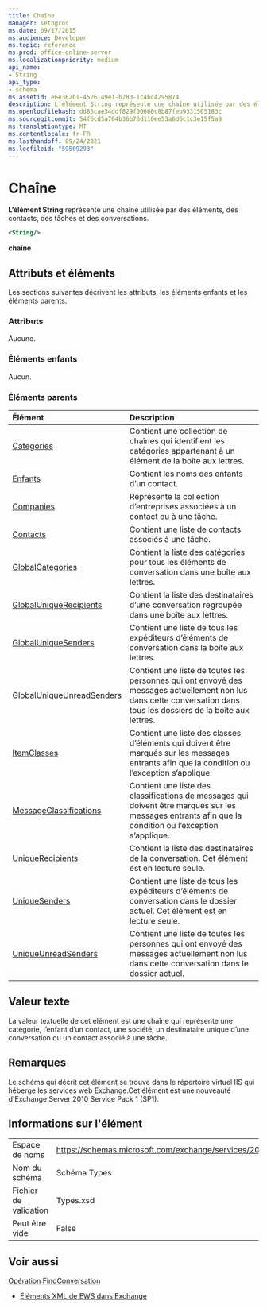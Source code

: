 ```yaml
---
title: Chaîne
manager: sethgros
ms.date: 09/17/2015
ms.audience: Developer
ms.topic: reference
ms.prod: office-online-server
ms.localizationpriority: medium
api_name:
- String
api_type:
- schema
ms.assetid: e6e362b1-4526-49e1-b283-1c4bc4295874
description: L’élément String représente une chaîne utilisée par des éléments, des contacts, des tâches et des conversations.
ms.openlocfilehash: dd85cae34ddf829f00660c8b87feb9331505183c
ms.sourcegitcommit: 54f6cd5a704b36b76d110ee53a6d6c1c3e15f5a9
ms.translationtype: MT
ms.contentlocale: fr-FR
ms.lasthandoff: 09/24/2021
ms.locfileid: "59509293"
---
```

# <a name="string"></a>Chaîne

**L’élément String** représente une chaîne utilisée par des éléments, des contacts, des tâches et des conversations. 
  
```XML
<String/>
```

 **chaîne**
## <a name="attributes-and-elements"></a>Attributs et éléments

Les sections suivantes décrivent les attributs, les éléments enfants et les éléments parents.
  
### <a name="attributes"></a>Attributs

Aucune.
  
### <a name="child-elements"></a>Éléments enfants

Aucun.
  
### <a name="parent-elements"></a>Éléments parents

|**Élément**|**Description**|
|:-----|:-----|
|[Categories](categories-ex15websvcsotherref.md) <br/> |Contient une collection de chaînes qui identifient les catégories appartenant à un élément de la boîte aux lettres.  <br/> |
|[Enfants](children.md) <br/> |Contient les noms des enfants d’un contact.  <br/> |
|[Companies](companies.md) <br/> |Représente la collection d’entreprises associées à un contact ou à une tâche.  <br/> |
|[Contacts](contacts-ex15websvcsotherref.md) <br/> |Contient une liste de contacts associés à une tâche.  <br/> |
|[GlobalCategories](globalcategories.md) <br/> |Contient la liste des catégories pour tous les éléments de conversation dans une boîte aux lettres.  <br/> |
|[GlobalUniqueRecipients](globaluniquerecipients.md) <br/> |Contient la liste des destinataires d’une conversation regroupée dans une boîte aux lettres.  <br/> |
|[GlobalUniqueSenders](globaluniquesenders.md) <br/> |Contient une liste de tous les expéditeurs d’éléments de conversation dans la boîte aux lettres.  <br/> |
|[GlobalUniqueUnreadSenders](globaluniqueunreadsenders.md) <br/> |Contient une liste de toutes les personnes qui ont envoyé des messages actuellement non lus dans cette conversation dans tous les dossiers de la boîte aux lettres.  <br/> |
|[ItemClasses](itemclasses.md) <br/> |Contient une liste des classes d’éléments qui doivent être marqués sur les messages entrants afin que la condition ou l’exception s’applique.  <br/> |
|[MessageClassifications](messageclassifications.md) <br/> |Contient une liste des classifications de messages qui doivent être marqués sur les messages entrants afin que la condition ou l’exception s’applique.  <br/> |
|[UniqueRecipients](uniquerecipients.md) <br/> |Contient la liste des destinataires de la conversation. Cet élément est en lecture seule.  <br/> |
|[UniqueSenders](uniquesenders.md) <br/> |Contient une liste de tous les expéditeurs d’éléments de conversation dans le dossier actuel. Cet élément est en lecture seule.  <br/> |
|[UniqueUnreadSenders](uniqueunreadsenders.md) <br/> |Contient une liste de toutes les personnes qui ont envoyé des messages actuellement non lus dans cette conversation dans le dossier actuel.  <br/> |
   
## <a name="text-value"></a>Valeur texte

La valeur textuelle de cet élément est une chaîne qui représente une catégorie, l’enfant d’un contact, une société, un destinataire unique d’une conversation ou un contact associé à une tâche.
  
## <a name="remarks"></a>Remarques

Le schéma qui décrit cet élément se trouve dans le répertoire virtuel IIS qui héberge les services web Exchange.Cet élément est une nouveauté d'Exchange Server 2010 Service Pack 1 (SP1).
  
## <a name="element-information"></a>Informations sur l'élément

|||
|:-----|:-----|
|Espace de noms  <br/> |https://schemas.microsoft.com/exchange/services/2006/types  <br/> |
|Nom du schéma  <br/> |Schéma Types  <br/> |
|Fichier de validation  <br/> |Types.xsd  <br/> |
|Peut être vide  <br/> |False  <br/> |
   
## <a name="see-also"></a>Voir aussi



[Opération FindConversation](findconversation-operation.md)


- [Éléments XML de EWS dans Exchange](ews-xml-elements-in-exchange.md)

